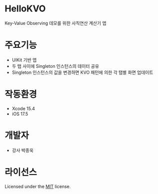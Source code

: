 # HelloKVO
Key-Value Observing 데모를 위한 사칙연산 계산기 앱

# 주요기능
- UIKit 기반 앱
- 두 탭 사이에 Singleton 인스턴스의 데이터 공유
- Singleton 인스턴스의 값을 변경하면 KVO 패턴에 의한 각 탭별 화면 업데이트

# 작동환경
- Xcode 15.4
- iOS 17.5

# 개발자
- 강사 박종욱

# 라이선스
Licensed under the [MIT](LICENSE) license.
